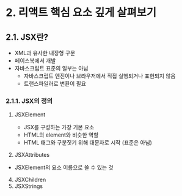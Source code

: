 # 2. 리액트 핵심 요소 깊게 살펴보기

## 2.1. JSX란?

- XML과 유사한 내장형 구문
- 페이스북에서 개발
- 자바스크립트 표준의 일부는 아님
  - 자바스크립트 엔진이나 브라우저에서 직접 실행되거나 표현되지 않음
  - 트랜스파일러로 변환이 필요

### 2.1.1. JSX의 정의

1. JSXElement

   - JSX를 구성하는 가장 기본 요소
   - HTML의 element와 비슷한 역할
   - HTML 태그와 구분짓기 위해 대문자로 시작 (표준은 아님)

2. JSXAttributes

  - JSXElement의 요소 이름으로 쓸 수 있는 것
   
4. JSXChildren
5. JSXStrings

